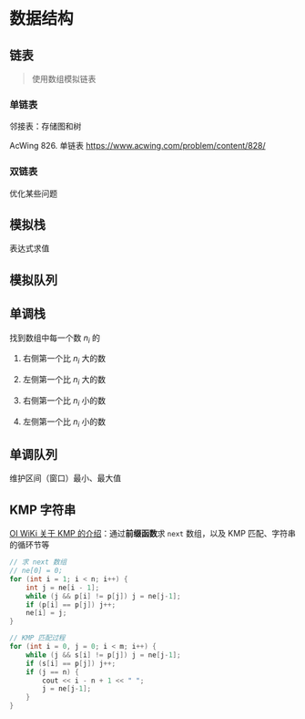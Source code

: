 # 数据结构

## 链表

> 使用数组模拟链表 

### 单链表

邻接表：存储图和树

AcWing 826. 单链表 https://www.acwing.com/problem/content/828/

### 双链表

优化某些问题

## 模拟栈

表达式求值

## 模拟队列

## 单调栈

找到数组中每一个数 $n_i$ 的

1. 右侧第一个比 $n_i$ 大的数

2. 左侧第一个比 $n_i$ 大的数

3. 右侧第一个比 $n_i$ 小的数

4. 左侧第一个比 $n_i$ 小的数

## 单调队列

维护区间（窗口）最小、最大值


## KMP 字符串

[OI WiKi 关于 KMP 的介绍](https://oi-wiki.org/string/kmp/)：通过**前缀函数**求 `next` 数组，以及 KMP 匹配、字符串的循环节等

```C++
// 求 next 数组
// ne[0] = 0;
for (int i = 1; i < n; i++) {
    int j = ne[i - 1];
    while (j && p[i] != p[j]) j = ne[j-1];
    if (p[i] == p[j]) j++;
    ne[i] = j;
}

// KMP 匹配过程
for (int i = 0, j = 0; i < m; i++) {
    while (j && s[i] != p[j]) j = ne[j-1];
    if (s[i] == p[j]) j++;
    if (j == n) {
        cout << i - n + 1 << " ";
        j = ne[j-1];
    }
}
```




